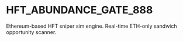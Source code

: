 # HFT_ABUNDANCE_GATE_888

Ethereum-based HFT sniper sim engine. Real-time ETH-only sandwich opportunity scanner.